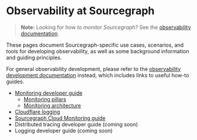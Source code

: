 # Observability at Sourcegraph 

> **Note:** Looking for _how to monitor Sourcegraph?_ See the [observability documentation](https://docs.sourcegraph.com/admin/observability).

These pages document Sourcegraph-specific use cases, scenarios, and tools for developing observability, as well as some background information and guiding principles.

For general observability development, please refer to the [observability development documentation](https://docs.sourcegraph.com/dev/background-information/observability) instead, which includes links to useful how-to guides.

- [Monitoring developer guide](monitoring.md)
  - [Monitoring pillars](monitoring_pillars.md)
  - [Monitoring architecture](./monitoring_architecture.md)
- [Cloudflare logging](cloudflare.md)
- [Sourcegraph Cloud Monitoring guide](cloud_monitoring.md)
- Distributed tracing developer guide (coming soon)
- Logging developer guide (coming soon)
